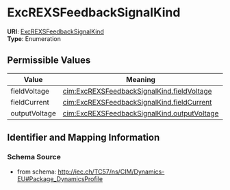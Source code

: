 # ExcREXSFeedbackSignalKind



**URI**: [ExcREXSFeedbackSignalKind](ExcREXSFeedbackSignalKind)<br />
**Type**: Enumeration

## Permissible Values

| Value | Meaning | Description |
| --- | --- | --- |
| fieldVoltage | [cim:ExcREXSFeedbackSignalKind.fieldVoltage](http://iec.ch/TC57/CIM100#ExcREXSFeedbackSignalKind.fieldVoltage) |  |
| fieldCurrent | [cim:ExcREXSFeedbackSignalKind.fieldCurrent](http://iec.ch/TC57/CIM100#ExcREXSFeedbackSignalKind.fieldCurrent) |  |
| outputVoltage | [cim:ExcREXSFeedbackSignalKind.outputVoltage](http://iec.ch/TC57/CIM100#ExcREXSFeedbackSignalKind.outputVoltage) |  |








## Identifier and Mapping Information







### Schema Source


* from schema: http://iec.ch/TC57/ns/CIM/Dynamics-EU#Package_DynamicsProfile




